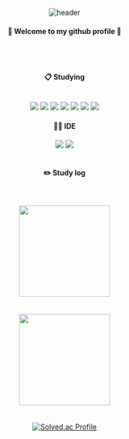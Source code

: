 <!--
**Nbowow/Nbowow** is a ✨ _special_ ✨ repository because its `README.md` (this file) appears on your GitHub profile.

Here are some ideas to get you started:

- 🔭 I’m currently working on ...
- 🌱 I’m currently learning ...
- 👯 I’m looking to collaborate on ...
- 🤔 I’m looking for help with ...
- 💬 Ask me about ...
- 📫 How to reach me: ...
- 😄 Pronouns: ...
- ⚡ Fun fact: ...
-->

<div align="center">
  
  ![header](https://capsule-render.vercel.app/api?type=cylinder&color=000000&text=Nbowow&fontColor=ffffff&fontSize=70&animation=fadeIn)
  
  #### :wave: Welcome to my github profile 👋
  
  <br/>
  <br/>
  
  #### :clipboard: Studying
   
  <br/>
  
  <img src="https://img.shields.io/badge/Python-3776AB?style=for-the-badge&logo=Python&logoColor=white">
  
  <img src="https://img.shields.io/badge/Java-ED8B00?style=for-the-badge&logo=openjdk&logoColor=white">

  <img src="https://img.shields.io/badge/Vue.js-35495E?style=for-the-badge&logo=vue.js&logoColor=4FC08D">

  <img src="https://img.shields.io/badge/Tailwind_CSS-38B2AC?style=for-the-badge&logo=tailwind-css&logoColor=white">
  
  <img src="https://img.shields.io/badge/Dart-EB1B23?style=for-the-badge&logo=Dart&logoColor=white">
  
  <img src="https://img.shields.io/badge/Flutter-02569B?style=for-the-badge&logo=Flutter&logoColor=white">

<img src="https://img.shields.io/badge/Spring-6DB33F?style=for-the-badge&logo=Spring&logoColor=white">



#### 👩‍💻 IDE

<img src="https://img.shields.io/badge/VSCode-007ACC?style=for-the-badge&logo=VisualStudioCode&logoColor=white">

<img src="https://img.shields.io/badge/IntelliJ_IDEA-000000.svg?style=for-the-badge&logo=intellij-idea&logoColor=white">
  
  
  
  
  
  <br/>
  <br/>
  
  #### :pencil2: Study log
  
  <br/>
  
<!--   ![Anurag's GitHub stats](https://github-readme-stats.vercel.app/api?username=Nbowow&show_icons=true&theme=radical) -->
  
  <img align="center" style="height:180px" src="https://github-readme-stats.vercel.app/api?username=Nbowow" /></a>
  <br/> <br/> <br/>
<img align="center" style="height:180px" src="https://github-readme-stats.vercel.app/api/top-langs/?username=Nbowow&layout=compact" /></a> 
  <br/> <br/> <br/>
  [![Solved.ac Profile](http://mazassumnida.wtf/api/generate_badge?boj=nbo5548)](https://solved.ac/nbo5548)
  
   
</div>


